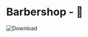 # Barbershop - 🦦

![Download](https://user-images.githubusercontent.com/62284136/150004996-7169d5af-98f6-4fb2-b473-453c8c1b773c.png)
